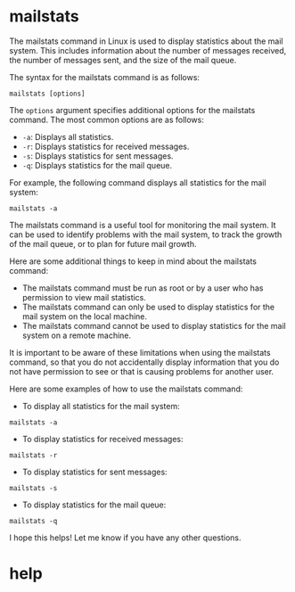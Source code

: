 # mailstats

The mailstats command in Linux is used to display statistics about the mail system. This includes information about the number of messages received, the number of messages sent, and the size of the mail queue.

The syntax for the mailstats command is as follows:

```
mailstats [options]
```

The `options` argument specifies additional options for the mailstats command. The most common options are as follows:

* `-a`: Displays all statistics.
* `-r`: Displays statistics for received messages.
* `-s`: Displays statistics for sent messages.
* `-q`: Displays statistics for the mail queue.

For example, the following command displays all statistics for the mail system:

```
mailstats -a
```

The mailstats command is a useful tool for monitoring the mail system. It can be used to identify problems with the mail system, to track the growth of the mail queue, or to plan for future mail growth.

Here are some additional things to keep in mind about the mailstats command:

* The mailstats command must be run as root or by a user who has permission to view mail statistics.
* The mailstats command can only be used to display statistics for the mail system on the local machine.
* The mailstats command cannot be used to display statistics for the mail system on a remote machine.

It is important to be aware of these limitations when using the mailstats command, so that you do not accidentally display information that you do not have permission to see or that is causing problems for another user.

Here are some examples of how to use the mailstats command:

* To display all statistics for the mail system:
```
mailstats -a
```
* To display statistics for received messages:
```
mailstats -r
```
* To display statistics for sent messages:
```
mailstats -s
```
* To display statistics for the mail queue:
```
mailstats -q
```

I hope this helps! Let me know if you have any other questions.




# help 

```

```
